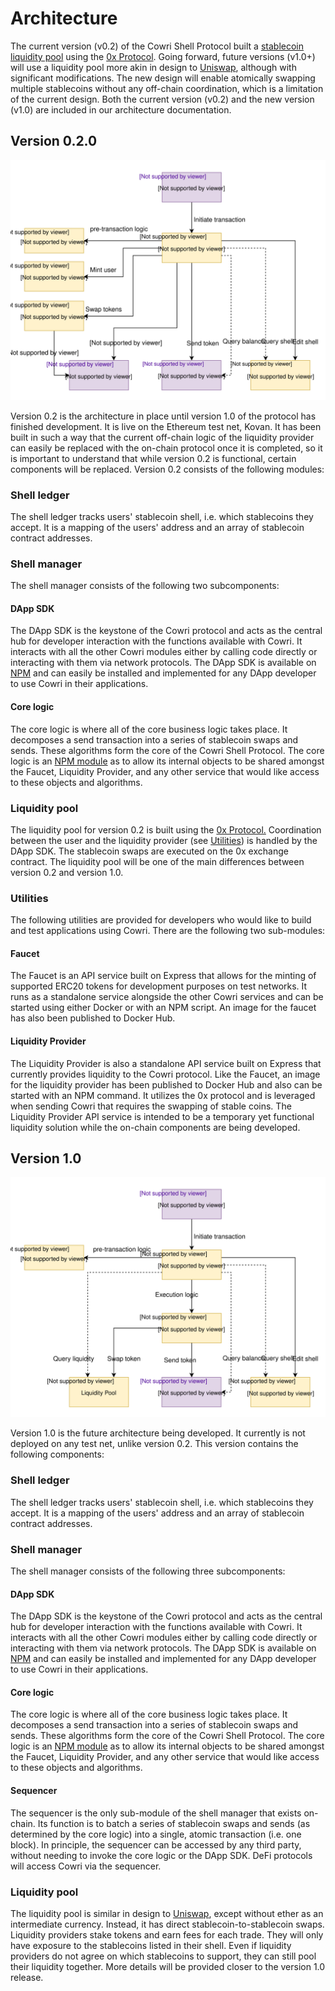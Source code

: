 # Architecture

The current version \(v0.2\) of the Cowri Shell Protocol built a [stablecoin liquidity pool](protocol-description.md#protocol-implementation) using the [0x Protocol](https://0x.org/). Going forward, future versions \(v1.0+\) will use a liquidity pool more akin in design to [Uniswap](https://uniswap.io/), although with significant modifications. The new design will enable atomically swapping multiple stablecoins without any off-chain coordination, which is a limitation of the current design. Both the current version \(v0.2\) and the new version \(v1.0\) are included in our architecture documentation.

## Version 0.2.0

![](../.gitbook/assets/architecture-v0.2%20%281%29.svg)

Version 0.2 is the architecture in place until version 1.0 of the protocol has finished development. It is live on the Ethereum test net, Kovan. It has been built in such a way that the current off-chain logic of the liquidity provider can easily be replaced with the on-chain protocol once it is completed, so it is important to understand that while version 0.2 is functional, certain components will be replaced. Version 0.2 consists of the following modules:

### Shell ledger

The shell ledger tracks users' stablecoin shell, i.e. which stablecoins they accept. It is a mapping of the users' address and an array of stablecoin contract addresses.

### Shell manager

The shell manager consists of the following two subcomponents:

#### DApp SDK

The DApp SDK is the keystone of the Cowri protocol and acts as the central hub for developer interaction with the functions available with Cowri. It interacts with all the other Cowri modules either by calling code directly or interacting with them via network protocols. The DApp SDK is available on [NPM](https://www.npmjs.com/package/@cowri/dapp-sdk) and can easily be installed and implemented for any DApp developer to use Cowri in their applications.

#### Core logic

The core logic is where all of the core business logic takes place. It decomposes a send transaction into a series of stablecoin swaps and sends. These algorithms form the core of the Cowri Shell Protocol. The core logic is an [NPM module](https://www.npmjs.com/package/@cowri/core) as to allow its internal objects to be shared amongst the Faucet, Liquidity Provider, and any other service that would like access to these objects and algorithms.

### Liquidity pool

The liquidity pool for version 0.2 is built using the [0x Protocol.](https://0x.org/) Coordination between the user and the liquidity provider \(see [Utilities](architecture.md#utilities)\) is handled by the DApp SDK. The stablecoin swaps are executed on the 0x exchange contract. The liquidity pool will be one of the main differences between version 0.2 and version 1.0.

### Utilities

The following utilities are provided for developers who would like to build and test applications using Cowri. There are the following two sub-modules:

#### Faucet

The Faucet is an API service built on Express that allows for the minting of supported ERC20 tokens for development purposes on test networks. It runs as a standalone service alongside the other Cowri services and can be started using either Docker or with an NPM script. An image for the faucet has also been published to Docker Hub.

#### Liquidity Provider

The Liquidity Provider is also a standalone API service built on Express that currently provides liquidity to the Cowri protocol. Like the Faucet, an image for the liquidity provider has been published to Docker Hub and also can be started with an NPM command. It utilizes the 0x protocol and is leveraged when sending Cowri that requires the swapping of stable coins. The Liquidity Provider API service is intended to be a temporary yet functional liquidity solution while the on-chain components are being developed.

## Version 1.0

![](../.gitbook/assets/architecture-v1.0.svg)

Version 1.0 is the future architecture being developed. It currently is not deployed on any test net, unlike version 0.2. This version contains the following components:

### Shell ledger

The shell ledger tracks users' stablecoin shell, i.e. which stablecoins they accept. It is a mapping of the users' address and an array of stablecoin contract addresses.

### Shell manager

The shell manager consists of the following three subcomponents:

#### DApp SDK

The DApp SDK is the keystone of the Cowri protocol and acts as the central hub for developer interaction with the functions available with Cowri. It interacts with all the other Cowri modules either by calling code directly or interacting with them via network protocols. The DApp SDK is available on [NPM](https://www.npmjs.com/package/@cowri/dapp-sdk) and can easily be installed and implemented for any DApp developer to use Cowri in their applications.

#### Core logic

The core logic is where all of the core business logic takes place. It decomposes a send transaction into a series of stablecoin swaps and sends. These algorithms form the core of the Cowri Shell Protocol. The core logic is an [NPM module](https://www.npmjs.com/package/@cowri/core) as to allow its internal objects to be shared amongst the Faucet, Liquidity Provider, and any other service that would like access to these objects and algorithms.

#### Sequencer

The sequencer is the only sub-module of the shell manager that exists on-chain. Its function is to batch a series of stablecoin swaps and sends \(as determined by the core logic\) into a single, atomic transaction \(i.e. one block\). In principle, the sequencer can be accessed by any third party, without needing to invoke the core logic or the DApp SDK. DeFi protocols will access Cowri via the sequencer.

### Liquidity pool

The liquidity pool is similar in design to [Uniswap](https://uniswap.io/), except without ether as an intermediate currency. Instead, it has direct stablecoin-to-stablecoin swaps. Liquidity providers stake tokens and earn fees for each trade. They will only have exposure to the stablecoins listed in their shell. Even if liquidity providers do not agree on which stablecoins to support, they can still pool their liquidity together. More details will be provided closer to the version 1.0 release.

